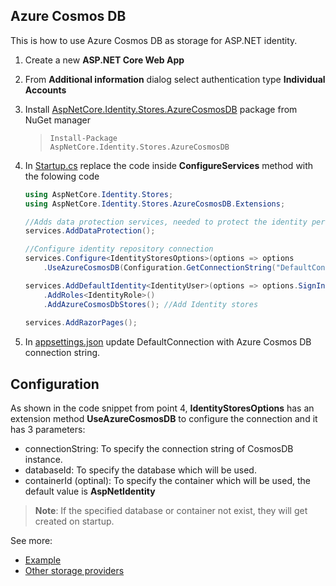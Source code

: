 ## Azure Cosmos DB
This is how to use Azure Cosmos DB as storage for ASP.NET identity.

1. Create a new **ASP.NET Core Web App**
2. From **Additional information** dialog select authentication type **Individual Accounts**
3. Install [AspNetCore.Identity.Stores.AzureCosmosDB](https://www.nuget.org/packages/AspNetCore.Identity.Stores.AzureCosmosDB/) package from NuGet manager
    > <code>Install-Package AspNetCore.Identity.Stores.AzureCosmosDB</code>
4. In [Startup.cs](../AspNetCore.Identity.Stores/SampleWebApplication/Startup.cs#L27) replace the code inside **ConfigureServices** method with the folowing code
    ```csharp
    using AspNetCore.Identity.Stores;
    using AspNetCore.Identity.Stores.AzureCosmosDB.Extensions;
    ```  
    
    ```csharp
    //Adds data protection services, needed to protect the identity personal data
    services.AddDataProtection();

    //Configure identity repository connection
    services.Configure<IdentityStoresOptions>(options => options
        .UseAzureCosmosDB(Configuration.GetConnectionString("DefaultConnection"), "MyDatabase"));

    services.AddDefaultIdentity<IdentityUser>(options => options.SignIn.RequireConfirmedAccount = true)
        .AddRoles<IdentityRole>()
        .AddAzureCosmosDbStores(); //Add Identity stores
        
    services.AddRazorPages();
    ```  
5. In [appsettings.json](../AspNetCore.Identity.Stores/SampleWebApplication/appsettings.json) update DefaultConnection with Azure Cosmos DB connection string.

## Configuration
As shown in the code snippet from point 4, **IdentityStoresOptions** has an extension method **UseAzureCosmosDB** to configure the connection and it has 3 parameters:
- connectionString: To specify the connection string of CosmosDB instance.
- databaseId: To specify the database which will be used.
- containerId (optinal): To specify the container which will be used, the default value is **AspNetIdentity**

> **Note**: If the specified database or container not exist, they will get created on startup.

See more:
- [Example](../AspNetCore.Identity.Stores/SampleWebApplication)
- [Other storage providers](../README.md)